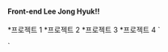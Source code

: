 #### Front-end Lee Jong Hyuk!!
*프로젝트 1
*프로젝트 2
*프로젝트 3
*프로젝트 4
`
<html>
<head>
<title></title>
</head>
</html>
`